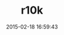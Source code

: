 ---
layout: post
title:  "r10k"
repo:   "adrienthebo/r10k"
date:   2015-02-18 16:59:43
gemurl: http://github.com/adrienthebo/r10k
---